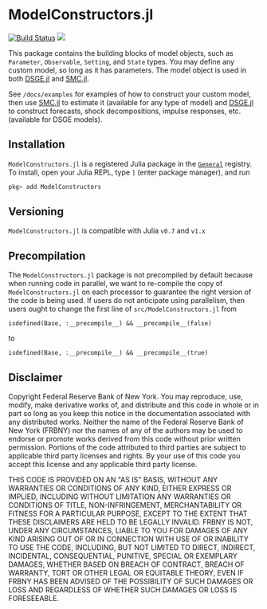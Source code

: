 # ModelConstructors.jl

[![Build Status](https://travis-ci.com/FRBNY-DSGE/ModelConstructors.jl.svg?branch=master)](https://travis-ci.com/FRBNY-DSGE/ModelConstructors.jl)
[![](https://img.shields.io/badge/docs-latest-blue.svg)](https://frbny-dsge.github.io/ModelConstructors.jl/latest)

This package contains the building blocks of model objects, such as `Parameter`, `Observable`, `Setting`, and `State` types. You may define any custom model, so long as it has parameters. The model object is used in both [DSGE.jl](https://github.com/FRBNY-DSGE/DSGE.jl) and [SMC.jl](https://github.com/FRBNY-DSGE/SMC.jl).

See `/docs/examples` for examples of how to construct your custom model, then use [SMC.jl](https://github.com/FRBNY-DSGE/SMC.jl) to estimate it (available for any type of model) and [DSGE.jl](https://github.com/FRBNY-DSGE/DSGE.jl) to construct forecasts, shock decompositions, impulse responses, etc. (available for DSGE models).

## Installation
`ModelConstructors.jl` is a registered Julia package in the [`General`](https://github.com/JuliaRegistries/General) registry.  To install, open your Julia REPL, type `]` (enter package manager), and run

```julia
pkg> add ModelConstructors
```

## Versioning
`ModelConstructors.jl` is compatible with Julia `v0.7` and `v1.x`

## Precompilation

The `ModelConstructors.jl` package is not precompiled by default because when running code in parallel, we want to re-compile
the copy of `ModelConstructors.jl` on each processor to guarantee the right version of the code is being used. If users do not
anticipate using parallelism, then users ought to change the first line of `src/ModelConstructors.jl` from

```
isdefined(Base, :__precompile__) && __precompile__(false)
```

to

```
isdefined(Base, :__precompile__) && __precompile__(true)
```


## Disclaimer
Copyright Federal Reserve Bank of New York. You may reproduce, use, modify, make derivative works of, and distribute and this code in whole or in part so long as you keep this notice in the documentation associated with any distributed works. Neither the name of the Federal Reserve Bank of New York (FRBNY) nor the names of any of the authors may be used to endorse or promote works derived from this code without prior written permission. Portions of the code attributed to third parties are subject to applicable third party licenses and rights. By your use of this code you accept this license and any applicable third party license.

THIS CODE IS PROVIDED ON AN "AS IS" BASIS, WITHOUT ANY WARRANTIES OR CONDITIONS OF ANY KIND, EITHER EXPRESS OR IMPLIED, INCLUDING WITHOUT LIMITATION ANY WARRANTIES OR CONDITIONS OF TITLE, NON-INFRINGEMENT, MERCHANTABILITY OR FITNESS FOR A PARTICULAR PURPOSE, EXCEPT TO THE EXTENT THAT THESE DISCLAIMERS ARE HELD TO BE LEGALLY INVALID. FRBNY IS NOT, UNDER ANY CIRCUMSTANCES, LIABLE TO YOU FOR DAMAGES OF ANY KIND ARISING OUT OF OR IN CONNECTION WITH USE OF OR INABILITY TO USE THE CODE, INCLUDING, BUT NOT LIMITED TO DIRECT, INDIRECT, INCIDENTAL, CONSEQUENTIAL, PUNITIVE, SPECIAL OR EXEMPLARY DAMAGES, WHETHER BASED ON BREACH OF CONTRACT, BREACH OF WARRANTY, TORT OR OTHER LEGAL OR EQUITABLE THEORY, EVEN IF FRBNY HAS BEEN ADVISED OF THE POSSIBILITY OF SUCH DAMAGES OR LOSS AND REGARDLESS OF WHETHER SUCH DAMAGES OR LOSS IS FORESEEABLE.
